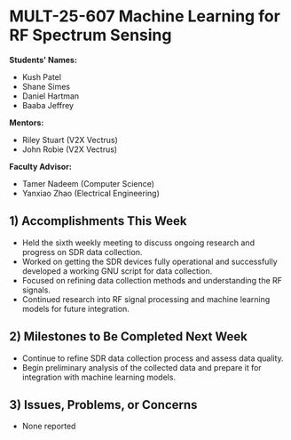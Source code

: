 # MULT-25-607 Machine Learning for RF Spectrum Sensing

**Students' Names:**

  * Kush Patel
  * Shane Simes
  * Daniel Hartman
  * Baaba Jeffrey

**Mentors:**
  
  * Riley Stuart (V2X Vectrus)
  * John Robie (V2X Vectrus)

**Faculty Advisor:**
  
  * Tamer Nadeem (Computer Science)
  * Yanxiao Zhao (Electrical Engineering)

## 1) Accomplishments This Week ##
   - Held the sixth weekly meeting to discuss ongoing research and progress on SDR data collection.
   - Worked on getting the SDR devices fully operational and successfully developed a working GNU script for data collection.
   - Focused on refining data collection methods and understanding the RF signals.
   - Continued research into RF signal processing and machine learning models for future integration.

## 2) Milestones to Be Completed Next Week ##
   - Continue to refine SDR data collection process and assess data quality.
   - Begin preliminary analysis of the collected data and prepare it for integration with machine learning models.

## 3) Issues, Problems, or Concerns ##
   - None reported
